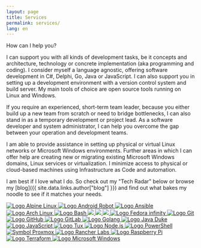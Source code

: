 ```yaml
---
layout: page
title: Services
permalink: services/
lang: en
---
```


How can I help you?

I can support you with all kinds of development tasks, be it concepts and architecture, technology or concrete implementation (aka programming and coding). I consider myself a language agnostic, offering software development in C#, Delphi, Go, Java or JavaScript. I can also support you in setting up a development environment with a version control system and build server. My main tools of choice are open source tools running on Linux and Windows.

If you require an experienced, short-term team leader, because you either build up a new team from scratch or need to bridge bottlenecks, I can also stand in as a temporary development or project lead. As a software developer and system administrator, I can help you overcome the gap between your operation and development teams.

I am able to provide assistance in setting up physical or virtual Linux networks or Microsoft Windows environments. Further areas in which I can offer help are creating new or migrating existing Microsoft Windows domains, Linux services or virtualization. I minimize access to physical or cloud-based machines using Infrastructure as Code and automation.

I am best if I love what I do. So check out my "Tech Radar" below or browse my [blog]({{ site.data.links.author["blog"] }}) and find out what bakes my noodle to see if it matches your needs.

<div class="scrolling-wrapper">
  <!-- https://alpinelinux.org/ -->
  <a class="img-link" href="{{ site.data.links.alpine-linux }}">
    <img class="grayscale" src="{{ site.baseurl }}/assets/site/images/Alpine_Linux.symbol.png" alt="Logo Alpine Linux" title="Alpine Linux - a security-oriented, lightweight Linux distribution">
  </a>
  <!-- https://developer.android.com/distribute/marketing-tools/brand-guidelines -->
  <a class="img-link" href="{{ site.data.links.android[site.active_lang] }}">
    <img class="grayscale" src="{{ site.baseurl }}/assets/site/images/Android_Robot.symbol.png" alt="Logo Android Robot" title="Android - The world’s most popular mobile OS">
  </a>
  <!-- https://www.brandeps.com/logo/A/Ansible-01 -->
  <a class="img-link" href="{{ site.data.links.ansible }}">
    <img class="grayscale" src="{{ site.baseurl }}/assets/site/images/Ansible.symbol.png" alt="Logo Ansible" title="Ansible - Simple IT Automation">
  </a>
  <!-- https://www.archlinux.org/art/ -->
  <a class="img-link" href="{{ site.data.links.arch-linux }}">
    <img class="grayscale" src="{{ site.baseurl }}/assets/site/images/Arch_Linux.symbol.png" alt="Logo Arch Linux" title="Arch Linux - lightweight and flexible Linux distribution">
  </a>
  <!-- https://bashlogo.com/ -->
  <a class="img-link" href="{{ site.data.links.gnu-bash }}">
    <img class="grayscale" src="{{ site.baseurl }}/assets/site/images/Bash.symbol.png" alt="Logo Bash" title="Bash - Bourne Again SHell">
  </a>
  <!-- https://chrismckee.co.uk/c-logo-for-stuff-and-stickers/ -->
  <a class="img-link" href="{{ site.data.links.csharp-reference[site.active_lang] }}" alt="Logo C#" title="C# - simple, modern, object-oriented, and type-safe programming language">
    <img class="grayscale" src="{{ site.baseurl }}/assets/site/images/CSharp.symbol.png">
  </a>
  <!-- https://www.debian.org/logos/ -->
  <a class="img-link" href="{{ site.data.links.debian[site.active_lang] }}" alt="Logo Debian" title="Debian - The Universal Operating System">
    <img class="grayscale" src="{{ site.baseurl }}/assets/site/images/Debian.symbol.png">
  </a>
  <!-- https://www.docker.com/legal/brand-guidelines -->
  <a class="img-link" href="{{ site.data.links.docker }}" alt="Logo Docker Moby" title="Docker - Build, Ship, and Run Any App, Anywhere">
    <img class="grayscale" src="{{ site.baseurl }}/assets/site/images/Docker_moby.symbol.png">
  </a>
  <!-- https://fedoraproject.org/wiki/Logo/UsageGuidelines -->
  <a class="img-link" href="{{ site.data.links.fedora[site.active_lang] }}">
    <img class="grayscale" src="{{ site.baseurl }}/assets/site/images/Fedora_infinity.symbol.png" alt="Logo Fedora infinity" title="Fedora Project - free and open source software platform">
  </a>
  <!-- https://git-scm.com/downloads/logos -->
  <a class="img-link" href="{{ site.data.links.git-scm }}">
    <img class="grayscale" src="{{ site.baseurl }}/assets/site/images/Git.symbol.png" alt="Logo Git" title="Git - free and open source distributed version control system">
  </a>
  <!-- https://github.com/logos -->
  <a class="img-link" href="{{ site.data.links.github }}">
    <img class="grayscale" src="{{ site.baseurl }}/assets/site/images/GitHub_Octocat.symbol.png" alt="Logo GitHub" title="GitHub - software development platform">
  </a>
  <!-- https://about.gitlab.com/press/ -->
  <a class="img-link" href="{{ site.data.links.gitlab }}">
    <img class="grayscale" src="{{ site.baseurl }}/assets/site/images/GitLab.symbol.png" alt="Logo GitLab" title="GitLab - fully featured platform for software development, security, and operations">
  </a>
  <!-- https://blog.golang.org/go-brand -->
  <a class="img-link" href="{{ site.data.links.golang }}">
    <img class="grayscale" src="{{ site.baseurl }}/assets/site/images/Go_Blue.symbol.png" alt="Logo Golang" title="Go - open source programming language">
  </a>
  <!-- http://openjdk.java.net/projects/duke/ -->
  <a class="img-link" href="{{ site.data.links.java[site.active_lang] }}">
    <img class="grayscale" src="{{ site.baseurl }}/assets/site/images/Java_mascot_Duke_waving.symbol.png" alt="Logo Java Duke" title="Java - programming language and computing platform">
  </a>
  <!-- https://github.com/voodootikigod/logo.js/ -->
  <a class="img-link" href="{{ site.data.links.javascript[site.active_lang] }}">
    <img class="grayscale" src="{{ site.baseurl }}/assets/site/images/js.symbol.png" alt="Logo JavaScript" title="JavaScript - lightweight interpreted or JIT-compiled programming language">
  </a>
  <!-- http://isc.tamu.edu/~lewing/linux/ -->
  <a class="img-link" href="{{ site.data.links.linux-kernel }}">
    <img class="grayscale" src="{{ site.baseurl }}/assets/site/images/Linux_Penguin.symbol.png" alt="Logo Tux" title="The Linux Kernel Archives">
  </a>
  <!-- https://nodejs.org/en/about/resources/ -->
  <a class="img-link" href="{{ site.data.links.node-js[site.active_lang] }}">
    <img class="grayscale" src="{{ site.baseurl }}/assets/site/images/nodejs.symbol.png" alt="Logo Node.js" title="Node.js - JavaScript runtime built on Chrome's V8 JavaScript engine">
  </a>
  <!-- https://github.com/PowerShell/PowerShell -->
  <a class="img-link" href="{{ site.data.links.powershell[site.active_lang] }}">
    <img class="grayscale" src="{{ site.baseurl }}/assets/site/images/Powershell.symbol.png" alt="Logo PowerShell" title="PowerShell - task-based command-line shell and scripting language">
  </a>
  <!-- https://www.proxmox.com/en/news/media-kit -->
  <a class="img-link" href="{{ site.data.links.proxmox-ve[site.active_lang] }}">
    <img class="grayscale" src="{{ site.baseurl }}/assets/site/images/Proxmox.symbol.png" alt="Symbol Proxmox" title="Proxmox VE - Open-Source Virtualization Platform">
  </a>
  <!-- https://rancher.com/brand-guidelines/ -->
  <a class="img-link" href="{{ site.data.links.rancher-labs }}">
    <img class="grayscale" src="{{ site.baseurl }}/assets/site/images/Rancher.symbol.png" alt="Logo Rancher Labs" title="Rancher Labs - Enterprise Kubernetes Platform">
  </a>
  <!-- https://www.raspberrypi.org/trademark-rules/ -->
  <a class="img-link" href="{{ site.data.links.raspberry-pi }}">
    <img class="grayscale" src="{{ site.baseurl }}/assets/site/images/Raspberry_Pi.symbol.png" alt="Logo Raspberry Pi" title="Raspberry Pi - A small and affordable computer">
  </a>
  <!-- https://www.terraform.io/logos.html -->
  <a class="img-link" href="{{ site.data.links.hashicorp-terraform }}">
    <img class="grayscale" src="{{ site.baseurl }}/assets/site/images/Terraform.symbol.png" alt="Logo Terraform" title="Terraform - Write, Plan, and Create Infrastructure as Code">
  </a>
  <!-- https://www.brandeps.com/logo/W/Windows-01 -->
  <a class="img-link" href="{{ site.data.links.windows-server[site.active_lang] }}">
    <img class="grayscale" src="{{ site.baseurl }}/assets/site/images/Windows.symbol.png" alt="Logo Microsoft Windows" title="Microsoft Windows - Windows Server">
  </a>
</div>